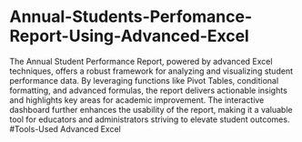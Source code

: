 # Annual-Students-Perfomance-Report-Using-Advanced-Excel
The Annual Student Performance Report, powered by advanced Excel techniques, offers a robust framework for analyzing and visualizing student performance data. By leveraging functions like Pivot Tables, conditional formatting, and advanced formulas, the report delivers actionable insights and highlights key areas for academic improvement. The interactive dashboard further enhances the usability of the report, making it a valuable tool for educators and administrators striving to elevate student outcomes.
#Tools-Used
Advanced Excel

